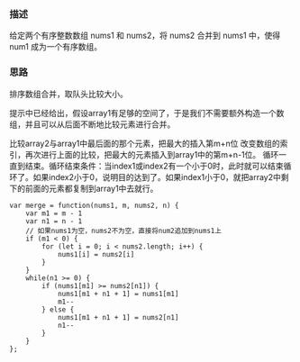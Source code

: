 ### 描述
给定两个有序整数数组 nums1 和 nums2，将 nums2 合并到 nums1 中，使得 num1 成为一个有序数组。

### 思路

排序数组合并，取队头比较大小。

提示中已经给出，假设array1有足够的空间了，于是我们不需要额外构造一个数组，并且可以从后面不断地比较元素进行合并。

比较array2与array1中最后面的那个元素，把最大的插入第m+n位
改变数组的索引，再次进行上面的比较，把最大的元素插入到array1中的第m+n-1位。
循环一直到结束。循环结束条件：当index1或index2有一个小于0时，此时就可以结束循环了。如果index2小于0，说明目的达到了。如果index1小于0，就把array2中剩下的前面的元素都复制到array1中去就行。
```
var merge = function(nums1, m, nums2, n) {
    var m1 = m - 1
    var n1 = n - 1
    // 如果nums1为空，nums2不为空，直接将num2追加到nums1上
    if (m1 < 0) {
        for (let i = 0; i < nums2.length; i++) {
            nums1[i] = nums2[i]
        }
    }
    while(n1 >= 0) {
        if (nums1[m1] >= nums2[n1]) {
            nums1[m1 + n1 + 1] = nums1[m1]
            m1--
        } else {
            nums1[m1 + n1 + 1] = nums2[n1]
            n1--
        }
    }
};
```